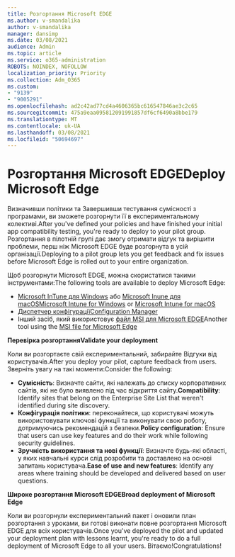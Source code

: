 ```yaml
---
title: Розгортання Microsoft EDGE
ms.author: v-smandalika
author: v-smandalika
manager: dansimp
ms.date: 03/08/2021
audience: Admin
ms.topic: article
ms.service: o365-administration
ROBOTS: NOINDEX, NOFOLLOW
localization_priority: Priority
ms.collection: Adm_O365
ms.custom:
- "9139"
- "9005291"
ms.openlocfilehash: ad2c42ad77cd4a4606365bc616547846ae3c2c65
ms.sourcegitcommit: 475a9eaa095812091991857df6cf6490a8bbe179
ms.translationtype: MT
ms.contentlocale: uk-UA
ms.lasthandoff: 03/08/2021
ms.locfileid: "50694697"
---
```

# <a name="deploy-microsoft-edge"></a><span data-ttu-id="c4d03-102">Розгортання Microsoft EDGE</span><span class="sxs-lookup"><span data-stu-id="c4d03-102">Deploy Microsoft Edge</span></span>

<span data-ttu-id="c4d03-103">Визначивши політики та Завершивши тестування сумісності з програмами, ви зможете розгорнути її в експериментальному колективі.</span><span class="sxs-lookup"><span data-stu-id="c4d03-103">After you've defined your policies and have finished your initial app compatibility testing, you're ready to deploy to your pilot group.</span></span> <span data-ttu-id="c4d03-104">Розгортання в пілотній групі дає змогу отримати відгук та вирішити проблеми, перш ніж Microsoft EDGE буде розгорнута в усій організації.</span><span class="sxs-lookup"><span data-stu-id="c4d03-104">Deploying to a pilot group lets you get feedback and fix issues before Microsoft Edge is rolled out to your entire organization.</span></span>

<span data-ttu-id="c4d03-105">Щоб розгорнути Microsoft EDGE, можна скористатися такими інструментами:</span><span class="sxs-lookup"><span data-stu-id="c4d03-105">The following tools are available to deploy Microsoft Edge:</span></span>

- <span data-ttu-id="c4d03-106">[Microsoft InTune для Windows](https://docs.microsoft.com/mem/intune/apps/apps-windows-edge) або [Microsoft Inune для macOS](https://docs.microsoft.com/mem/intune/apps/apps-edge-macos)</span><span class="sxs-lookup"><span data-stu-id="c4d03-106">[Microsoft Intune for Windows](https://docs.microsoft.com/mem/intune/apps/apps-windows-edge) or [Microsoft Intune for macOS](https://docs.microsoft.com/mem/intune/apps/apps-edge-macos)</span></span>
- [<span data-ttu-id="c4d03-107">Диспетчер конфігурації</span><span class="sxs-lookup"><span data-stu-id="c4d03-107">Configuration Manager</span></span>](https://docs.microsoft.com/DeployEdge/deploy-edge-with-configuration-manager)
- <span data-ttu-id="c4d03-108">Інший засіб, який використовує [файл MSI для Microsoft EDGE](https://www.microsoft.com/edge/business/download)</span><span class="sxs-lookup"><span data-stu-id="c4d03-108">Another tool using the [MSI file for Microsoft Edge](https://www.microsoft.com/edge/business/download)</span></span>

<span data-ttu-id="c4d03-109">**Перевірка розгортання**</span><span class="sxs-lookup"><span data-stu-id="c4d03-109">**Validate your deployment**</span></span>

<span data-ttu-id="c4d03-110">Коли ви розгортаєте свій експериментальний, забирайте Відгуки від користувачів.</span><span class="sxs-lookup"><span data-stu-id="c4d03-110">After you deploy your pilot, capture feedback from users.</span></span> <span data-ttu-id="c4d03-111">Зверніть увагу на такі моменти:</span><span class="sxs-lookup"><span data-stu-id="c4d03-111">Consider the following:</span></span>
- <span data-ttu-id="c4d03-112">**Сумісність**: Визначте сайти, які належать до списку корпоративних сайтів, які не було виявлено під час відкриття сайту.</span><span class="sxs-lookup"><span data-stu-id="c4d03-112">**Compatibility**: Identify sites that belong on the Enterprise Site List that weren't identified during site discovery.</span></span>
- <span data-ttu-id="c4d03-113">**Конфігурація політики**: переконайтеся, що користувачі можуть використовувати ключові функції та виконувати свою роботу, дотримуючись рекомендацій з безпеки.</span><span class="sxs-lookup"><span data-stu-id="c4d03-113">**Policy configuration**: Ensure that users can use key features and do their work while following security guidelines.</span></span>
- <span data-ttu-id="c4d03-114">**Зручність використання та нові функції**: Визначте будь-які області, у яких навчальні курси слід розробити та доставлено на основі запитань користувача.</span><span class="sxs-lookup"><span data-stu-id="c4d03-114">**Ease of use and new features**: Identify any areas where training should be developed and delivered based on user questions.</span></span>

<span data-ttu-id="c4d03-115">**Широке розгортання Microsoft EDGE**</span><span class="sxs-lookup"><span data-stu-id="c4d03-115">**Broad deployment of Microsoft Edge**</span></span>

<span data-ttu-id="c4d03-116">Коли ви розгорнули експериментальний пакет і оновили план розгортання з уроками, ви готові виконати повне розгортання Microsoft EDGE для всіх користувачів.</span><span class="sxs-lookup"><span data-stu-id="c4d03-116">Once you've deployed the pilot and updated your deployment plan with lessons learnt, you're ready to do a full deployment of Microsoft Edge to all your users.</span></span> <span data-ttu-id="c4d03-117">Вітаємо!</span><span class="sxs-lookup"><span data-stu-id="c4d03-117">Congratulations!</span></span>

